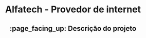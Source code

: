 <h1 align = "center">Alfatech - Provedor de internet</h1>
<h2 align = "center">:page_facing_up: Descrição do projeto</h2>
